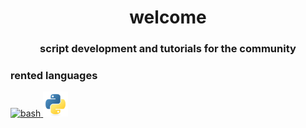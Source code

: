 <h1 align="center">welcome</h1>
<h3 align="center">script development and tutorials for the community </h3>
</p>

<h3 align="left">rented languages</h3>
<p align="left"> <a href="https://camo.githubusercontent.com/bbb327d6ba7708520eaafd13396fed64d73bf5df5c4cdd0ba03cf0843f7a9340/68747470733a2f2f7777772e766563746f726c6f676f2e7a6f6e652f6c6f676f732f676e755f626173682f676e755f626173682d69636f6e2e737667" target="_blank" rel="noreferrer"> <img src="https://www.vectorlogo.zone/logos/gnu_bash/gnu_bash-icon.svg" alt="bash" width="40" altura="40" /> </a> <a href="https://www.python.org" target="_blank" rel="noreferrer"><img src="https://raw.githubusercontent.com/devicons/devicon/master/icons/python/python-original.svg" alt="python" width="40" height="40" /> </ a>
</p>
<body>
